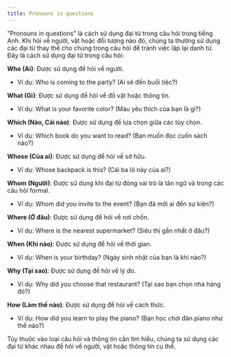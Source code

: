 ```yaml
---
title: Pronouns in questions
---
```


"Pronouns in questions" là cách sử dụng đại từ trong câu hỏi trong tiếng Anh. Khi hỏi về người, vật hoặc đối tượng nào đó, chúng ta thường sử dụng các đại từ thay thế cho chúng trong câu hỏi để tránh việc lặp lại danh từ. Đây là cách sử dụng đại từ trong câu hỏi:

**Who (Ai)**: Được sử dụng để hỏi về người.

- Ví dụ: Who is coming to the party? (Ai sẽ đến buổi tiệc?)

**What (Gì)**: Được sử dụng để hỏi về đồ vật hoặc thông tin.

- Ví dụ: What is your favorite color? (Màu yêu thích của bạn là gì?)

**Which (Nào, Cái nào)**: Được sử dụng để lựa chọn giữa các tùy chọn.

- Ví dụ: Which book do you want to read? (Bạn muốn đọc cuốn sách nào?)

**Whose (Của ai)**: Được sử dụng để hỏi về sở hữu.

- Ví dụ: Whose backpack is this? (Cái ba lô này của ai?)

**Whom (Người)**: Được sử dụng khi đại từ đóng vai trò là tân ngữ và trong các câu hỏi formal.

- Ví dụ: Whom did you invite to the event? (Bạn đã mời ai đến sự kiện?)

**Where (Ở đâu)**: Được sử dụng để hỏi về nơi chốn.

- Ví dụ: Where is the nearest supermarket? (Siêu thị gần nhất ở đâu?)

**When (Khi nào)**: Được sử dụng để hỏi về thời gian.

- Ví dụ: When is your birthday? (Ngày sinh nhật của bạn là khi nào?)

**Why (Tại sao)**: Được sử dụng để hỏi về lý do.

- Ví dụ: Why did you choose that restaurant? (Tại sao bạn chọn nhà hàng đó?)

**How (Làm thế nào)**: Được sử dụng để hỏi về cách thức.

- Ví dụ: How did you learn to play the piano? (Bạn học chơi đàn piano như thế nào?)

Tùy thuộc vào loại câu hỏi và thông tin cần tìm hiểu, chúng ta sử dụng các đại từ khác nhau để hỏi về người, vật hoặc thông tin cụ thể.
